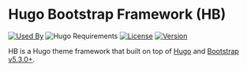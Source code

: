 # Hugo Bootstrap Framework (HB)

[![Used By](https://img.shields.io/badge/dynamic/json?color=success&label=used+by&query=repositories_humanize&logo=hugo&style=flat-square&url=https://api.razonyang.com/v1/github/dependents/razonyang/hb)](https://github.com/razonyang/hb/network/dependents)
![Hugo Requirements](https://img.shields.io/badge/dynamic/json?color=important&label=requirements&query=requirements&logo=hugo&style=flat-square&url=https://api.razonyang.com/v1/hugo/modules/github.com/razonyang/hb)
[![License](https://img.shields.io/github/license/razonyang/hb?style=flat-square)](https://github.com/razonyang/hb/blob/main/LICENSE)
[![Version](https://img.shields.io/badge/dynamic/json?color=blue&label=version&query=name&url=https://api.razonyang.com/v1/github/tag/razonyang/hb&style=flat-square)](https://github.com/razonyang/hb/tags)

HB is a Hugo theme framework that built on top of [Hugo](https://gohugo.io) and [Bootstrap v5.3.0+](https://getbootstrap.com).
